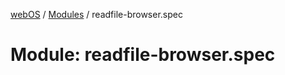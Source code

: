 [webOS](../README.md) / [Modules](../modules.md) / readfile-browser.spec

# Module: readfile-browser.spec
